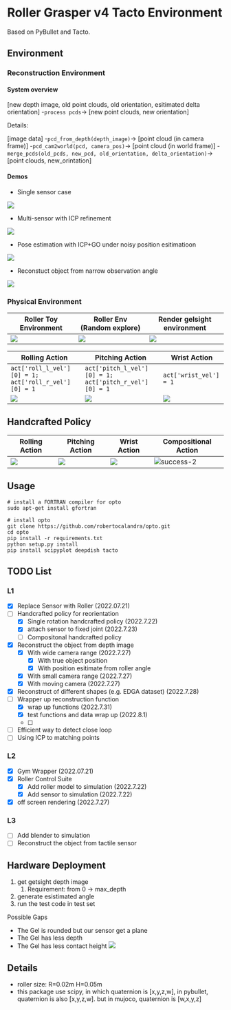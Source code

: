 # Roller Grasper v4 Tacto Environment

Based on PyBullet and Tacto. 

## Environment

### Reconstruction Environment

#### System overview

[new depth image, old point clouds, old orientation, esitimated delta orientation] -`process pcds`-> [new point clouds, new orientation]

Details:

[image data] -`pcd_from_depth(depth_image)`-> [point cloud (in camera frame)] -`pcd_cam2world(pcd, camera_pos)`-> [point cloud (in world frame)] -`merge_pcds(old_pcds, new_pcd, old_orientation, delta_orientation)`-> [point clouds, new_orintation]

#### Demos

* Single sensor case

![](https://tva1.sinaimg.cn/large/e6c9d24egy1h4m3v8vii9g20sg0e8b2a.gif)

* Multi-sensor with ICP refinement

![](https://tva1.sinaimg.cn/large/e6c9d24egy1h4m8poz16hg20sg0sg1kz.gif)

* Pose estimation with ICP+GO under noisy position esitimatioon

![](https://tva1.sinaimg.cn/large/e6c9d24egy1h4may1gbhig20sg0sgkjl.gif)

* Reconstuct object from narrow observation angle

![](https://tva1.sinaimg.cn/large/e6c9d24egy1h4mimanv6mg20sg0sgtlz.gif)

### Physical Environment

|Roller Toy Environment| Roller Env (Random explore)|Render gelsight environment|
|-|-|-|
|![](https://tva1.sinaimg.cn/large/e6c9d24egy1h4g69amxucj20jo0gs3z1.jpg)|![](https://tva1.sinaimg.cn/large/e6c9d24egy1h4g94hyxngg20cw0ac4qq.gif)|![](https://tva1.sinaimg.cn/large/e6c9d24egy1h4gsdv7h0hg20ee08uavr.gif)|

|Rolling Action| Pitching Action|Wrist Action|
|-|-|-|
| `act['roll_l_vel'][0] = 1; act['roll_r_vel'][0] = 1` | `act['pitch_l_vel'][0] = 1; act['pitch_r_vel'][0] = 1` | `act['wrist_vel'] = 1` |
|![](https://tva1.sinaimg.cn/large/e6c9d24egy1h4g9ti9lolg20cu06w10u.gif)|![](https://tva1.sinaimg.cn/large/e6c9d24egy1h4g9v39e8og20cu06wdnm.gif)|![](https://tva1.sinaimg.cn/large/e6c9d24egy1h4g9xq9sn3g20cu06wwnf.gif)|

## Handcrafted Policy

|Rolling Action| Pitching Action|Wrist Action|Compositional Action|
|-|-|-|-|
|![](https://tva1.sinaimg.cn/large/e6c9d24egy1h4gh2dz1gmg20cu06ktfj.gif)|![](https://tva1.sinaimg.cn/large/e6c9d24egy1h4gh2jye7eg20cu06kn47.gif)|![](https://tva1.sinaimg.cn/large/e6c9d24egy1h4gh2psptpg20cu06kgul.gif)|![success-2](https://user-images.githubusercontent.com/60093981/180583278-77c65ff9-ca5c-4ef9-bf88-71f931f4488e.gif)|


## Usage

```
# install a FORTRAN compiler for opto
sudo apt-get install gfortran

# install opto
git clone https://github.com/robertocalandra/opto.git
cd opto
pip install -r requirements.txt
python setup.py install
pip install scipyplot deepdish tacto
```

## TODO List

### L1

- [x] Replace Sensor with Roller (2022.07.21)
- [ ] Handcrafted policy for reorientation
  - [x] Single rotation handcrafted policy (2022.7.22)
  - [x] attach sensor to fixed joint (2022.7.23)
  - [ ] Compositonal handcrafted policy
- [x] Reconstruct the object from depth image
  - [x] With wide camera range (2022.7.27)
    - [x] With true object position
    - [x] With position esitimate from roller angle
  - [x] With small camera range (2022.7.27)
  - [x] With moving camera (2022.7.27)
- [x] Reconstruct of different shapes (e.g. EDGA dataset) (2022.7.28)
- [ ] Wrapper up reconstruction function
  - [x] wrap up functions (2022.7.31)
  - [x] test functions and data wrap up (2022.8.1)
  - [ ] 
- [ ] Efficient way to detect close loop
- [ ] Using ICP to matching points

### L2

- [x] Gym Wrapper (2022.07.21)
- [x] Roller Control Suite
  - [x] Add roller model to simulation (2022.7.22)
  - [x] Add sensor to simulation (2022.7.22)
- [x] off screen rendering (2022.7.27)

### L3

- [ ] Add blender to simulation
- [ ] Reconstruct the object from tactile sensor

## Hardware Deployment

1. get getsight depth image
   1. Requirement: from 0 -> max_depth
2. generate esistimated angle
3. run the test code in test set


Possible Gaps
* The Gel is rounded but our sensor get a plane
* The Gel has less depth
* The Gel has less contact height
![](https://tva1.sinaimg.cn/large/e6c9d24egy1h4u0rhlu7qg20sg0sg4qp.gif)


## Details

* roller size: R=0.02m H=0.05m
* this package use scipy, in which quaternion is [x,y,z,w], in pybullet, quaternion is also [x,y,z,w]. but in mujoco, quaternion is [w,x,y,z]

